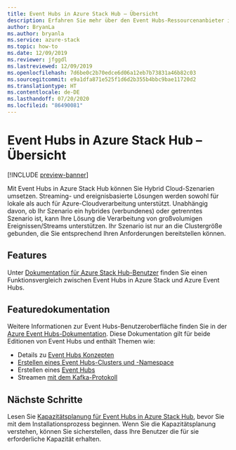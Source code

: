 ```yaml
---
title: Event Hubs in Azure Stack Hub – Übersicht
description: Erfahren Sie mehr über den Event Hubs-Ressourcenanbieter in Azure Stack Hub.
author: BryanLa
ms.author: bryanla
ms.service: azure-stack
ms.topic: how-to
ms.date: 12/09/2019
ms.reviewer: jfggdl
ms.lastreviewed: 12/09/2019
ms.openlocfilehash: 7d6be0c2b70edce6d06a12eb7b73831a46b82c03
ms.sourcegitcommit: e9a1dfa871e525f1d6d2b355b4bbc9bae11720d2
ms.translationtype: HT
ms.contentlocale: de-DE
ms.lasthandoff: 07/20/2020
ms.locfileid: "86490081"
---
```

# <a name="event-hubs-on-azure-stack-hub-overview"></a>Event Hubs in Azure Stack Hub – Übersicht

[!INCLUDE [preview-banner](../includes/event-hubs-preview.md)]

Mit Event Hubs in Azure Stack Hub können Sie Hybrid Cloud-Szenarien umsetzen. Streaming- und ereignisbasierte Lösungen werden sowohl für lokale als auch für Azure-Cloudverarbeitung unterstützt. Unabhängig davon, ob Ihr Szenario ein hybrides (verbundenes) oder getrenntes Szenario ist, kann Ihre Lösung die Verarbeitung von großvolumigen Ereignissen/Streams unterstützen. Ihr Szenario ist nur an die Clustergröße gebunden, die Sie entsprechend Ihren Anforderungen bereitstellen können. 

## <a name="features"></a>Features

Unter [Dokumentation für Azure Stack Hub-Benutzer](../user/event-hubs-overview.md) finden Sie einen Funktionsvergleich zwischen Event Hubs in Azure Stack und Azure Event Hubs.

## <a name="feature-documentation"></a>Featuredokumentation

Weitere Informationen zur Event Hubs-Benutzeroberfläche finden Sie in der [Azure Event Hubs-Dokumentation](/azure/event-hubs/). Diese Dokumentation gilt für beide Editionen von Event Hubs und enthält Themen wie:

- Details zu [Event Hubs Konzepten](/azure/event-hubs/event-hubs-features)
- [Erstellen eines Event Hubs-Clusters und -Namespace](/azure/event-hubs/event-hubs-dedicated-cluster-create-portal)
- Erstellen eines [Event Hubs](/azure/event-hubs/event-hubs-create#create-an-event-hub)
- Streamen [mit dem Kafka-Protokoll](/azure/event-hubs/event-hubs-quickstart-kafka-enabled-event-hubs)


## <a name="next-steps"></a>Nächste Schritte

Lesen Sie [Kapazitätsplanung für Event Hubs in Azure Stack Hub](event-hubs-rp-capacity-planning.md), bevor Sie mit dem Installationsprozess beginnen. Wenn Sie die Kapazitätsplanung verstehen, können Sie sicherstellen, dass Ihre Benutzer die für sie erforderliche Kapazität erhalten.
